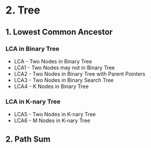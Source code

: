 # 2. Tree

## 1. Lowest Common Ancestor

### LCA in Binary Tree
- LCA - Two Nodes in Binary Tree
- LCA1 - Two Nodes may not in Binary Tree
- LCA2 - Two Nodes in Binary Tree with Parent Pointers
- LCA3 - Two Nodes in Binary Search Tree
- LCA4 - K Nodes in Binary Tree

### LCA in K-nary Tree
- LCA5 - Two Nodes in K-nary Tree
- LCA6 - M Nodes in K-nary Tree

## 2. Path Sum

